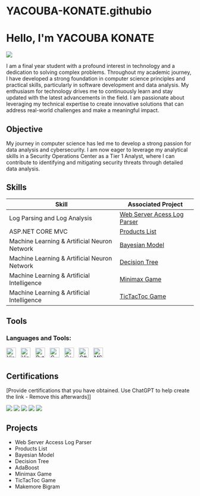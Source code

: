 # YACOUBA-KONATE.githubio
# Hello, I'm YACOUBA KONATE

<a href="https://linkedin.com/in/yacouba-konate-bb3676285/"><img src="https://img.shields.io/badge/-LinkedIn-0072b1?&style=for-the-badge&logo=linkedin&logoColor=white" /></a>

I am a final year student with a profound interest in technology and a dedication to solving complex problems. Throughout my academic journey, I have developed a strong foundation in computer science principles and practical skills, particularly in software development and data analysis. My enthusiasm for technology drives me to continuously learn and stay updated with the latest advancements in the field. I am passionate about leveraging my technical expertise to create innovative solutions that can address real-world challenges and make a meaningful impact.

## Objective

My journey in computer science has led me to develop a strong passion for data analysis and cybersecurity. I am now eager to leverage my analytical skills in a Security Operations Center as a Tier 1 Analyst, where I can contribute to identifying and mitigating security threats through detailed data analysis.

## Skills

| Skill                                         | Associated Project                                          |
|-----------------------------------------------|-------------------------------------------------------------|
| Log Parsing and Log Analysis                  | <a href="https://google.com">Web Server Acess Log Parser</a>|
| ASP.NET CORE MVC                              | <a href="https://google.com">Products List</a>|
| Machine Learning & Artificial Neuron Network  | <a href="https://google.com">Bayesian Model</a>|
| Machine Learning & Artificial Neuron Network  | <a href="https://google.com">Decision Tree</a>|
| Machine Learning & Artificial Intelligence    | <a href="https://google.com">Minimax Game</a>|
| Machine Learning & Artificial Intelligence    | <a href="https://google.com">TicTacToc Game</a>|

## Tools
### Languages and Tools:

[<img align="left" alt="Visual Studio Code" width="26px" src="https://cdn.jsdelivr.net/gh/devicons/devicon/icons/vscode/vscode-original.svg" style="padding-right:10px;" />](#)
[<img align="left" alt="Visual Studio" width="26px" src="https://cdn.jsdelivr.net/gh/devicons/devicon/icons/visualstudio/visualstudio-plain.svg" style="padding-right:10px;" />](#)
[<img align="left" alt="Python" width="26px" src="https://cdn.jsdelivr.net/gh/devicons/devicon/icons/python/python-original.svg" style="padding-right:10px;" />](#)
[<img align="left" alt="C" width="26px" src="https://cdn.jsdelivr.net/gh/devicons/devicon/icons/c/c-original.svg" style="padding-right:10px;" />](#)
[<img align="left" alt="C++" width="26px" src="https://cdn.jsdelivr.net/gh/devicons/devicon/icons/cplusplus/cplusplus-original.svg" style="padding-right:10px;" />](#)
[<img align="left" alt="C#" width="26px" src="https://cdn.jsdelivr.net/gh/devicons/devicon/icons/csharp/csharp-original.svg" style="padding-right:10px;" />](#)
[<img align="left" alt="MSSQL" width="26px" src="https://cdn.jsdelivr.net/gh/devicons/devicon/icons/mssql/mssql-original.svg" style="padding-right:10px;" />](#)

<br />
<br />

## Certifications
[Provide certifications that you have obtained. Use ChatGPT to help create the link - Remove this afterwards]]
<div>
<img src="https://img.shields.io/badge/-Security%2B-FF0000?&style=for-the-badge&logo=CompTIA&logoColor=white" />
<img src="https://img.shields.io/badge/-Network%2B-007ACC?&style=for-the-badge&logo=CompTIA&logoColor=white" />
<img src="https://img.shields.io/badge/-A%2B-4D4D4D?&style=for-the-badge&logo=CompTIA&logoColor=white" />
<img src="https://img.shields.io/badge/-CDSA-006400?&style=for-the-badge&logoColor=white" />
<img src="https://img.shields.io/badge/-CCD-000080?&style=for-the-badge&logoColor=white" />
</div>

## Projects
- Web Server Access Log Parser
- Products List
- Bayesian Model
- Decision Tree
- AdaBoost
- Minimax Game
- TicTacToc Game
- Makemore Bigram
